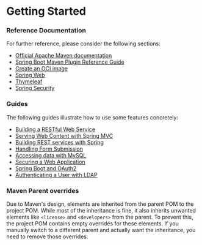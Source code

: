 # Getting Started

### Reference Documentation
For further reference, please consider the following sections:

* [Official Apache Maven documentation](https://maven.apache.org/guides/index.html)
* [Spring Boot Maven Plugin Reference Guide](https://docs.spring.io/spring-boot/3.3.3/maven-plugin)
* [Create an OCI image](https://docs.spring.io/spring-boot/3.3.3/maven-plugin/build-image.html)
* [Spring Web](https://docs.spring.io/spring-boot/docs/3.3.3/reference/htmlsingle/index.html#web)
* [Thymeleaf](https://docs.spring.io/spring-boot/docs/3.3.3/reference/htmlsingle/index.html#web.servlet.spring-mvc.template-engines)
* [Spring Security](https://docs.spring.io/spring-boot/docs/3.3.3/reference/htmlsingle/index.html#web.security)

### Guides
The following guides illustrate how to use some features concretely:

* [Building a RESTful Web Service](https://spring.io/guides/gs/rest-service/)
* [Serving Web Content with Spring MVC](https://spring.io/guides/gs/serving-web-content/)
* [Building REST services with Spring](https://spring.io/guides/tutorials/rest/)
* [Handling Form Submission](https://spring.io/guides/gs/handling-form-submission/)
* [Accessing data with MySQL](https://spring.io/guides/gs/accessing-data-mysql/)
* [Securing a Web Application](https://spring.io/guides/gs/securing-web/)
* [Spring Boot and OAuth2](https://spring.io/guides/tutorials/spring-boot-oauth2/)
* [Authenticating a User with LDAP](https://spring.io/guides/gs/authenticating-ldap/)

### Maven Parent overrides

Due to Maven's design, elements are inherited from the parent POM to the project POM.
While most of the inheritance is fine, it also inherits unwanted elements like `<license>` and `<developers>` from the parent.
To prevent this, the project POM contains empty overrides for these elements.
If you manually switch to a different parent and actually want the inheritance, you need to remove those overrides.

